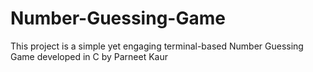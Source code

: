 # Number-Guessing-Game
This project is a simple yet engaging terminal-based Number Guessing Game developed in C by Parneet Kaur
